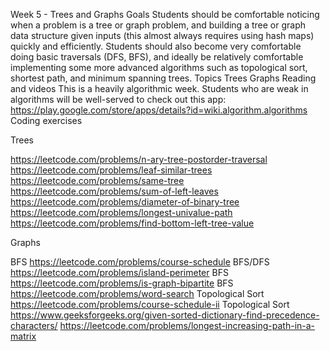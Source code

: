 Week 5 - Trees and Graphs
Goals
Students should be comfortable noticing when a problem is a tree or graph problem, and building a tree or graph data structure given inputs (this almost always requires using hash maps) quickly and efficiently. Students should also become very comfortable doing basic traversals (DFS, BFS), and ideally be relatively comfortable implementing some more advanced algorithms such as topological sort, shortest path, and minimum spanning trees.
Topics
Trees
Graphs
Reading and videos
This is a heavily algorithmic week. Students who are weak in algorithms will be well-served to check out this app: https://play.google.com/store/apps/details?id=wiki.algorithm.algorithms
Coding exercises

Trees

https://leetcode.com/problems/n-ary-tree-postorder-traversal
https://leetcode.com/problems/leaf-similar-trees
https://leetcode.com/problems/same-tree
https://leetcode.com/problems/sum-of-left-leaves
https://leetcode.com/problems/diameter-of-binary-tree
https://leetcode.com/problems/longest-univalue-path
https://leetcode.com/problems/find-bottom-left-tree-value

Graphs

BFS https://leetcode.com/problems/course-schedule
BFS/DFS https://leetcode.com/problems/island-perimeter
BFS https://leetcode.com/problems/is-graph-bipartite
BFS https://leetcode.com/problems/word-search
Topological Sort https://leetcode.com/problems/course-schedule-ii
Topological Sort https://www.geeksforgeeks.org/given-sorted-dictionary-find-precedence-characters/
https://leetcode.com/problems/longest-increasing-path-in-a-matrix

